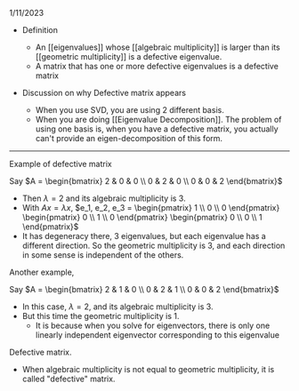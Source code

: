 1/11/2023

- Definition
	- An [[eigenvalues]] whose [[algebraic multiplicity]] is larger than its [[geometric multiplicity]] is a defective eigenvalue. 
	- A matrix that has one or more defective eigenvalues is a defective matrix

- Discussion on why Defective matrix appears 
	- When you use SVD, you are using 2 different basis.
	- When you are doing [[Eigenvalue Decomposition]]. The problem of using one basis is, when you have a defective matrix, you actually can't provide an eigen-decomposition of this form. 
	

---
Example of defective matrix 

Say $A = \begin{bmatrix} 2 & 0 & 0 \\ 0 & 2 & 0 \\ 0 & 0 & 2  \end{bmatrix}$
- Then $\lambda = 2$ and its algebraic multiplicity is 3.
- With $Ax = \lambda x$, $e_1, e_2, e_3 = \begin{pmatrix} 1 \\ 0 \\ 0 \end{pmatrix} \begin{pmatrix} 0 \\ 1 \\ 0 \end{pmatrix} \begin{pmatrix} 0 \\ 0 \\ 1 \end{pmatrix}$
- It has degeneracy there, 3 eigenvalues, but each eigenvalue has a different direction. So the geometric multiplicity is 3, and each direction in some sense is independent of the others. 

Another example, 

Say $A = \begin{bmatrix} 2 & 1 & 0 \\ 0 & 2 & 1 \\ 0 & 0 & 2  \end{bmatrix}$
- In this case, $\lambda = 2$, and its algebraic multiplicity is 3. 
- But this time the geometric multiplicity is 1. 
	- It is because when you solve for eigenvectors, there is only one linearly independent eigenvector corresponding to this eigenvalue 


Defective matrix. 
- When algebraic multiplicity is not equal to geometric multiplicity, it is called "defective" matrix.


